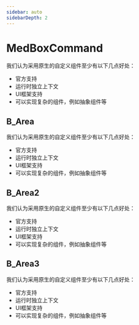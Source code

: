 ```yaml
---
sidebar: auto
sidebarDepth: 2
---
```


# MedBoxCommand

我们认为采用原生的自定义组件至少有以下几点好处：

- 官方支持
- 运行时独立上下文
- UI框架支持
- 可以实现复杂的组件，例如抽象组件等

## B_Area

我们认为采用原生的自定义组件至少有以下几点好处：

- 官方支持
- 运行时独立上下文
- UI框架支持
- 可以实现复杂的组件，例如抽象组件等

## B_Area2

我们认为采用原生的自定义组件至少有以下几点好处：

- 官方支持
- 运行时独立上下文
- UI框架支持
- 可以实现复杂的组件，例如抽象组件等

## B_Area3

我们认为采用原生的自定义组件至少有以下几点好处：

- 官方支持
- 运行时独立上下文
- UI框架支持
- 可以实现复杂的组件，例如抽象组件等